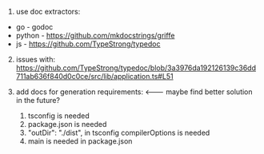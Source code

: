 1. use doc extractors:
* go - godoc
* python - https://github.com/mkdocstrings/griffe
* js - https://github.com/TypeStrong/typedoc

2. issues with: https://github.com/TypeStrong/typedoc/blob/3a3976da192126139c36dd711ab636f840d0c0ce/src/lib/application.ts#L51

3. add docs for generation requirements: <--- maybe find better solution in the future?
    1. tsconfig is needed
    2. package.json is needed
    3. "outDir": "./dist", in tsconfig compilerOptions is needed
    4. main is needed in package.json